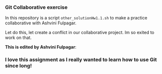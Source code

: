 
### Git Collaborative exercise

In this repository is a script  `other_solutionHw1.1.sh`  to make a practice collaborative with Ashvini Fulpagar.
 

Let do this, let create a conflict in our collaborative project.
Im so exited to work on that.

**This is edited by Ashvini Fulpagar**:  

### I love this assignment as I really wanted to learn how to use Git since long!



